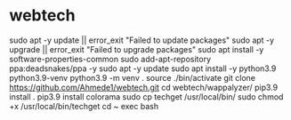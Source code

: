 # webtech

sudo apt -y update || error_exit "Failed to update packages"
sudo apt -y upgrade || error_exit "Failed to upgrade packages"
sudo apt install -y software-properties-common
sudo add-apt-repository ppa:deadsnakes/ppa -y
sudo apt -y update
sudo apt install -y python3.9 python3.9-venv
python3.9 -m venv . 
source ./bin/activate 
git clone https://github.com/Ahmede1/webtech.git 
cd webtech/wappalyzer/
pip3.9 install .
pip3.9 install colorama
sudo cp techget /usr/local/bin/
sudo chmod +x /usr/local/bin/techget 
cd ~
exec bash
